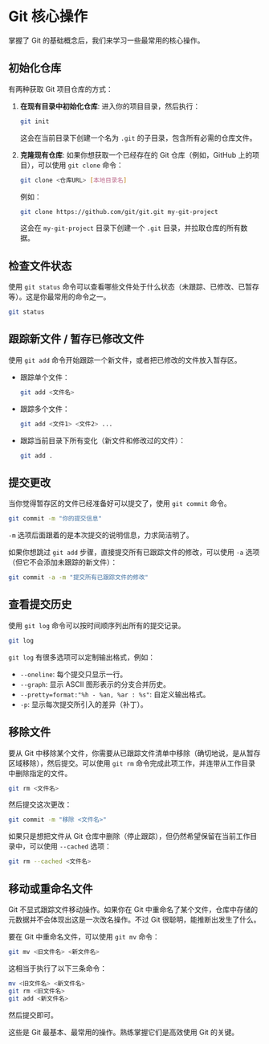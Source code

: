 # Git 核心操作

掌握了 Git 的基础概念后，我们来学习一些最常用的核心操作。

## 初始化仓库

有两种获取 Git 项目仓库的方式：

1.  **在现有目录中初始化仓库**:
    进入你的项目目录，然后执行：
    ```bash
    git init
    ```
    这会在当前目录下创建一个名为 `.git` 的子目录，包含所有必需的仓库文件。

2.  **克隆现有仓库**:
    如果你想获取一个已经存在的 Git 仓库（例如，GitHub 上的项目），可以使用 `git clone` 命令：
    ```bash
    git clone <仓库URL> [本地目录名]
    ```
    例如：
    ```bash
    git clone https://github.com/git/git.git my-git-project
    ```
    这会在 `my-git-project` 目录下创建一个 `.git` 目录，并拉取仓库的所有数据。

## 检查文件状态

使用 `git status` 命令可以查看哪些文件处于什么状态（未跟踪、已修改、已暂存等）。这是你最常用的命令之一。

```bash
git status
```

## 跟踪新文件 / 暂存已修改文件

使用 `git add` 命令开始跟踪一个新文件，或者把已修改的文件放入暂存区。

*   跟踪单个文件：
    ```bash
    git add <文件名>
    ```
*   跟踪多个文件：
    ```bash
    git add <文件1> <文件2> ...
    ```
*   跟踪当前目录下所有变化（新文件和修改过的文件）：
    ```bash
    git add .
    ```

## 提交更改

当你觉得暂存区的文件已经准备好可以提交了，使用 `git commit` 命令。

```bash
git commit -m "你的提交信息"
```
`-m` 选项后面跟着的是本次提交的说明信息，力求简洁明了。

如果你想跳过 `git add` 步骤，直接提交所有已跟踪文件的修改，可以使用 `-a` 选项（但它不会添加未跟踪的新文件）：

```bash
git commit -a -m "提交所有已跟踪文件的修改"
```

## 查看提交历史

使用 `git log` 命令可以按时间顺序列出所有的提交记录。

```bash
git log
```

`git log` 有很多选项可以定制输出格式，例如：

*   `--oneline`: 每个提交只显示一行。
*   `--graph`: 显示 ASCII 图形表示的分支合并历史。
*   `--pretty=format:"%h - %an, %ar : %s"`: 自定义输出格式。
*   `-p`: 显示每次提交所引入的差异（补丁）。

## 移除文件

要从 Git 中移除某个文件，你需要从已跟踪文件清单中移除（确切地说，是从暂存区域移除），然后提交。可以使用 `git rm` 命令完成此项工作，并连带从工作目录中删除指定的文件。

```bash
git rm <文件名>
```
然后提交这次更改：
```bash
git commit -m "移除 <文件名>"
```

如果只是想把文件从 Git 仓库中删除（停止跟踪），但仍然希望保留在当前工作目录中，可以使用 `--cached` 选项：

```bash
git rm --cached <文件名>
```

## 移动或重命名文件

Git 不显式跟踪文件移动操作。如果你在 Git 中重命名了某个文件，仓库中存储的元数据并不会体现出这是一次改名操作。不过 Git 很聪明，能推断出发生了什么。

要在 Git 中重命名文件，可以使用 `git mv` 命令：

```bash
git mv <旧文件名> <新文件名>
```
这相当于执行了以下三条命令：
```bash
mv <旧文件名> <新文件名>
git rm <旧文件名>
git add <新文件名>
```
然后提交即可。

这些是 Git 最基本、最常用的操作。熟练掌握它们是高效使用 Git 的关键。